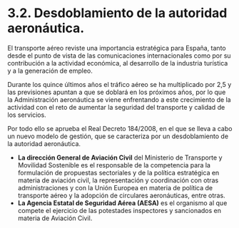 
# 3.2. Desdoblamiento de la autoridad aeronáutica.

El transporte aéreo reviste una importancia estratégica para España, tanto desde el punto de vista de las comunicaciones internacionales como por su contribución a la actividad económica, al desarrollo de la industria turística y a la generación de empleo.

Durante los quince últimos años el tráfico aéreo se ha multiplicado por 2,5 y las previsiones apuntan a que se doblará en los próximos años, por lo que la Administración aeronáutica se viene enfrentando a este crecimiento de la actividad con el reto de aumentar la seguridad del transporte y calidad de los servicios.

Por todo ello se aprueba el Real Decreto 184/2008, en el que se lleva a cabo un nuevo modelo de gestión, que se caracteriza por un desdoblamiento de la autoridad aeronáutica.

- **La dirección General de Aviación Civil** del Ministerio de Transporte y Movilidad Sostenible es el responsable de la competencia para la formulación de propuestas sectoriales y de la política estratégica en materia de aviación civil, la representación y coordinación con otras administraciones y con la Unión Europea en materia de política de transporte aéreo y la adopción de circulares aeronáuticas, entre otras.
- **La Agencia Estatal de Seguridad Aérea (AESA)** es el organismo al que compete el ejercicio de las potestades inspectores y sancionados en materia de Aviación Civil.

